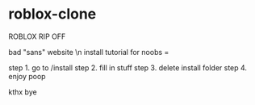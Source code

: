 # roblox-clone
ROBLOX RIP OFF

bad "sans" website 
\n
install tutorial for noobs =

step 1. go to /install
step 2. fill in stuff
step 3. delete install folder
step 4. enjoy poop

kthx bye
